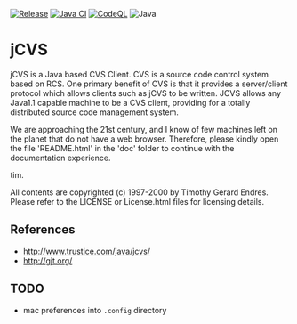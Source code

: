 [![Release](https://jitpack.io/v/umjammer/jcvs.svg)](https://jitpack.io/#umjammer/jcvs)
[![Java CI](https://github.com/umjammer/jcvs/actions/workflows/maven.yml/badge.svg)](https://github.com/umjammer/jcvs/actions/workflows/maven.yml)
[![CodeQL](https://github.com/umjammer/jcvs/actions/workflows/codeql-analysis.yml/badge.svg)](https://github.com/umjammer/jcvs/actions/workflows/codeql-analysis.yml)
![Java](https://img.shields.io/badge/Java-8-b07219)

# jCVS

jCVS is a Java based CVS Client. CVS is a source code control
system based on RCS. One primary benefit of CVS is that	it
provides a server/client protocol which allows clients such
as jCVS to be written. JCVS allows any Java1.1 capable machine
to be a CVS client, providing for a totally distributed source
code management system.

We are approaching the 21st century, and I know of few machines
left on the planet that do not have a web browser. Therefore,
please kindly open the file 'README.html' in the 'doc' folder
to continue with the documentation experience.

tim.

All contents are copyrighted (c) 1997-2000 by Timothy Gerard Endres.
Please refer to the LICENSE or License.html files for licensing details.

## References

 * http://www.trustice.com/java/jcvs/
 * http://gjt.org/

## TODO

 * mac preferences into `.config` directory